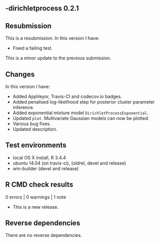 -dirichletprocess 0.2.1
-----------------------

## Resubmission

This is a resubmission. In this version I have:

* Fixed a failing test.


This is a minor update to the previous submission. 

## Changes
In this version I have:

* Added AppVeyor, Travis-CI and codecov.io badges.
* Added penalised log-likelihood step for posterior cluster parameter inference.
* Added exponential mixture model `DirichletProcessExponential`. 
* Updated `plot`. Multivariate Gaussian models can now be plotted.
* Various bug fixes.
* Updated description.

## Test environments
* local OS X install, R 3.4.4
* ubuntu 14.04 (on travis-ci), (oldrel, devel and release)
* win-builder (devel and release)

## R CMD check results

0 errors | 0 warnings | 1 note

* This is a new release.

## Reverse dependencies

There are no reverse dependencies.
